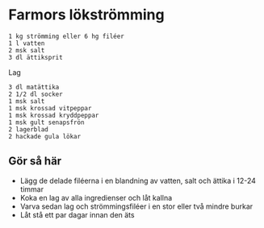 # Farmors lökströmming
```
1 kg strömming eller 6 hg filéer
1 l vatten
2 msk salt
3 dl ättiksprit
```
Lag
```
3 dl matättika
2 1/2 dl socker
1 msk salt
1 msk krossad vitpeppar
1 msk krossad kryddpeppar
1 msk gult senapsfrön
2 lagerblad
2 hackade gula lökar
```

## Gör så här
* Lägg de delade filéerna i en blandning av vatten, salt och ättika i 12-24 timmar
* Koka en lag av alla ingredienser och låt kallna
* Varva sedan lag och strömmingsfiléer i en stor eller två mindre burkar
* Låt stå ett par dagar innan den äts
